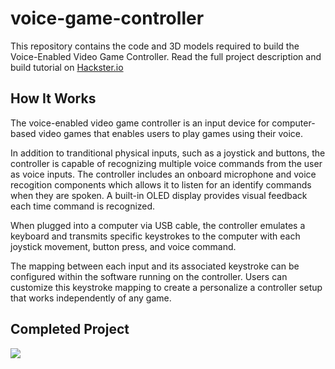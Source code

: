 # voice-game-controller
This repository contains the code and 3D models required to build the Voice-Enabled Video Game Controller. Read the full project description and build tutorial on [Hackster.io](https://www.hackster.io/rhammell/voice-enabled-video-game-controller-c76200)

## How It Works
The voice-enabled video game controller is an input device for computer-based video games that enables users to play games using their voice. 

In addition to tranditional physical inputs, such as a joystick and buttons, the controller is capable of recognizing multiple voice commands from the user as voice inputs. The controller includes an onboard microphone and voice recogition components which allows it to listen for an identify commands when they are spoken. A built-in OLED display provides visual feedback each time command is recognized. 

When plugged into a computer via USB cable, the controller emulates a keyboard and transmits specific keystrokes to the computer with each joystick movement, button press, and voice command.

The mapping between each input and its associated keystroke can be configured within the software running on the controller. Users can customize this keystroke mapping to create a personalize a controller setup that works independently of any game. 

## Completed Project
<img src="img/voice_controller.gif">

